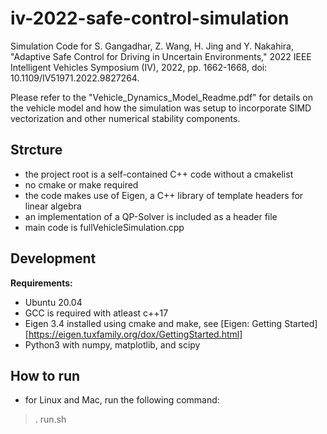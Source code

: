 # iv-2022-safe-control-simulation

Simulation Code for S. Gangadhar, Z. Wang, H. Jing and Y. Nakahira, "Adaptive Safe Control for Driving in Uncertain Environments," 2022 IEEE Intelligent Vehicles Symposium (IV), 2022, pp. 1662-1668, doi: 10.1109/IV51971.2022.9827264. 

Please refer to the "Vehicle_Dynamics_Model_Readme.pdf" for details on the vehicle model and how the simulation was setup to incorporate SIMD vectorization and other numerical stability components.

## Strcture 
* the project root is a self-contained C++ code without a cmakelist
* no cmake or make required
* the code makes use of Eigen, a C++ library of template headers for linear algebra
* an implementation of a QP-Solver is included as a header file
* main code is fullVehicleSimulation.cpp

## Development
**Requirements:**
* Ubuntu 20.04
* GCC is required with atleast c++17
* Eigen 3.4 installed using cmake and make, see [Eigen: Getting Started][https://eigen.tuxfamily.org/dox/GettingStarted.html]
* Python3 with numpy, matplotlib, and scipy

## How to run

* for Linux and Mac, run the following command: 
> . run.sh